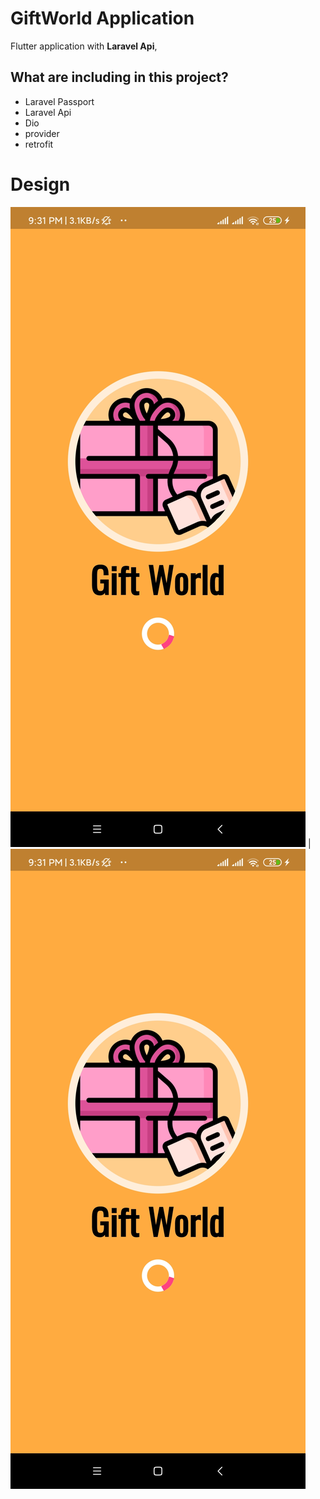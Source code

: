 # GiftWorld Application

Flutter application with **Laravel Api**,


## What are including in this project?
- Laravel Passport 
- Laravel Api
- Dio
- provider
- retrofit

# Design 
![alt-text-1](https://github.com/veerLH/Gift_World/blob/master/img/screen_shot/img0.jpg?raw=true "title-1") | ![alt-text-2](https://github.com/veerLH/Gift_World/blob/master/img/screen_shot/img0.jpg "title-2")

